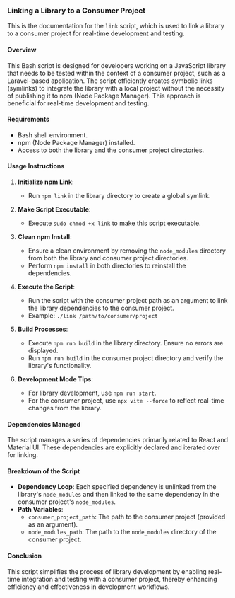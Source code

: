 ### Linking a Library to a Consumer Project

This is the documentation for the `link` script, which is used to link a library to a consumer project for real-time development and testing.

#### Overview
This Bash script is designed for developers working on a JavaScript library that needs to be tested within the context of a consumer project, such as a Laravel-based application. The script efficiently creates symbolic links (symlinks) to integrate the library with a local project without the necessity of publishing it to npm (Node Package Manager). This approach is beneficial for real-time development and testing.

#### Requirements
- Bash shell environment.
- npm (Node Package Manager) installed.
- Access to both the library and the consumer project directories.

#### Usage Instructions
1. **Initialize npm Link**:
   - Run `npm link` in the library directory to create a global symlink.

2. **Make Script Executable**:
   - Execute `sudo chmod +x link` to make this script executable.

3. **Clean npm Install**:
   - Ensure a clean environment by removing the `node_modules` directory from both the library and consumer project directories.
   - Perform `npm install` in both directories to reinstall the dependencies.

4. **Execute the Script**:
   - Run the script with the consumer project path as an argument to link the library dependencies to the consumer project.
   - Example: `./link /path/to/consumer/project`

5. **Build Processes**:
   - Execute `npm run build` in the library directory. Ensure no errors are displayed.
   - Run `npm run build` in the consumer project directory and verify the library's functionality.

6. **Development Mode Tips**:
   - For library development, use `npm run start`.
   - For the consumer project, use `npx vite --force` to reflect real-time changes from the library.

#### Dependencies Managed
The script manages a series of dependencies primarily related to React and Material UI. These dependencies are explicitly declared and iterated over for linking.

#### Breakdown of the Script
- **Dependency Loop**: Each specified dependency is unlinked from the library's `node_modules` and then linked to the same dependency in the consumer project's `node_modules`.
- **Path Variables**:
  - `consumer_project_path`: The path to the consumer project (provided as an argument).
  - `node_modules_path`: The path to the `node_modules` directory of the consumer project.

#### Conclusion
This script simplifies the process of library development by enabling real-time integration and testing with a consumer project, thereby enhancing efficiency and effectiveness in development workflows.
